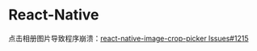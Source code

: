 # React-Native
点击相册图片导致程序崩溃：<a href='https://github.com/ivpusic/react-native-image-crop-picker/issues/1215'>react-native-image-crop-picker lssues#1215</a>
